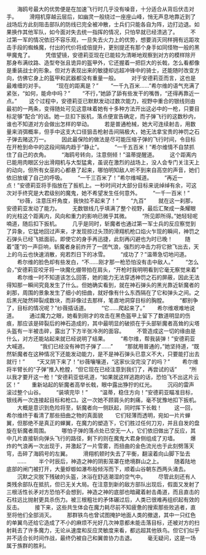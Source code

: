 　　海鸥号最大的优势便是在加速飞行时几乎没有噪音，十分适合从背后伏击对手。
　　滑翔机穿越云层后，如幽灵一般绕过一座座山峰，悄无声息地靠近到了战场后方此刻阻击部队的防线已完全被冲散，士兵们只能各自为阵，边打边退。如果换作其他军队，如今面对失去统一指挥的情况，只怕早就已经溃逃了。
　　不过第一军的情况依旧不容乐观，一旦失去火力上的优势，想要消灭同样拥有远距攻击手段的蜘蛛魔，付出的代价将成倍提升，更别提还有那个身手如同怪物一般的黑甲魔鬼了。
　　凭借望镜，安德莉亚现在已能较为清晰地观察到对方的模样除开那身布满纹路、造型夸张且诡异的盔甲外，它还握着一把巨大的长戟，怎么看都像是重装战士的形象。但对方表现出来的敏捷却远超冲锋中的骑士，还能随时改变方向，仿佛它身上的盔甲和武器都没有重量一般。
　　对于安德莉亚而言，这也是最难缠的对手。
　　“现在的距离是？”
　　“一千九百米……”希尔维的语气充满了紧张，“如何，能命中吗？”
　　“不行，”她舔了舔有些发干的嘴唇，“还得再靠近一点。”
　　这个过程中，安德莉亚已默默发动过数次能力，视野中重合的银线则由最初的一两条，变得随处可见这意味着她有十多种方法开出这必中的一枪，只要目标足够“配合”的话。她一旦扣下扳机，落点便宣告确定，而子弹飞行的这数秒内，谁也不知道对方会做出怎样的举动。
　　若是普通枪械，她大可连续射击，用数量来消弭概率，但手中这支大口径狙击枪射击间隔极大，她无法拿宝贵的神罚之石子弹去赌这万一。
　　因此最保险的做法是尽可能压缩子弹的飞行时间，令目标在开枪到命中的这段间隔内趋于“静止”。
　　“一千五百米！”希尔维情不自禁抓住了自己的衣角。
　　“海鸥号转向，注意侧倾！”温蒂提醒道。
　　这个距离内已能用肉眼区分出滑翔机与大型猛禽，虽说在激烈的战场上，没人会专门关注天上的动向，但所有女巫的心都悬了起来，哪怕明知敌人听不到来自高空的声音，她们依旧放缓了自己的呼吸。
　　“一千三百米了！”希尔维喊道。
　　“再近一点！”安德莉亚将手指放在了扳机上。一秒时间对大部分目标来说绰绰有余，可这次对手终究是大君级别的魔鬼，她不希望发生任何意外。
　　“一千一百米！”
　　“纱薇，注意压杆角度，我快拉不起来了！”
　　“九百”
　　就在这一刹那，安德莉亚发动了能力。
　　无数银线几乎填满了整个视野，最后汇聚成一条耀眼的光柱这个距离内，风向和重力的影响已微乎其微。
　　“所见即所得。”她轻轻呢喃道，随后扣下扳机。
　　几乎是同时，斩魔者也通过第一军士兵的反应察觉到了异象，它猛地回过声来，才发现掠过头顶的滑翔机枪口焰火乍现的瞬间，神罚之石弹头已经飞抵面前。即使它的身手再迅捷，此刻再闪避也为时已晚！
　　随着“蓬”的一声巨响，斩魔者身前炸开了一团气浪，强烈的冲击力将它掀飞出去，天上的乌云也快速消散，宛若烈日下的冰雪。
　　“成功了？”温蒂急切地问道。
　　希尔维的脸色却有些发白，“不……刚才那一枪恐怕没有击中敌人。”
　　“怎么会，”安德莉亚咬牙将一块魔化绷带拍在肩头，“开枪时我明明看到它毫无察觉来着”
　　希尔维一时不知道该怎么回答，她的能力无法穿透神罚之石的屏蔽，因此无法得知那一瞬间究竟发生了什么。但她确实看到，就在神石弹头的黑光靠近斩魔者的刹那，周围的景象发生了细小的扭曲，就好像有什么东西隔在了它和弹头之间。之后黑光陡然碎裂成数块，而非像过去那样，笔直地洞穿目标的胸膛。
　　“都别争了，目标的情况呢？”纱薇插话道。
　　“它……爬起来了。”
　　希尔维艰难地说道。
　　通过魔力之眼，她看到刚才的攻击在黑色盔甲上留下了数道明显的伤痕，那应该是碎裂后的神石造成的，其中最明显的破损在于头部斩魔者高耸的尖塔头盔有一半被击碎，露出了下方半张冷冽的面容。
　　不管造成这一切的缘由是什么，对方还能站起来就已经说明了结果。
　　“希尔维，帮我装弹！”安德莉亚大喊道。
　　“我们已经没有神罚子弹了……”
　　“那就用普通的，”她坚持道，“既然斩魔者在这种情况下还能发动能力，是不是神石弹头已意义不大，只要能打出去就行！”
　　“天又阴下来了！”纱薇嚷嚷道，“这家伙没完没了的吗？”
　　希尔维将半臂长的“子弹”推入枪膛，“但它现在已经注意到我们了，再尝试的话”
　　“所以我才要开这一枪！”安德莉亚低吼道，“如果就这样逃跑的话，恐怕飞不出这片云区！”
　　重新站起的斩魔者高举长戟，眼中露出狰狞的红光。
　　沉闷的雷声滚过整个山谷。
　　“装填完毕！”
　　“温蒂，稳住方向！”安德莉亚瞄准目标，银线再一次连接起目标和枪口。这一次她不顾肩头的刺痛，毫不犹豫地扣下扳机。
　　大概是意识到危险将至，斩魔者向一侧跃起，同时挥下长戟！
　　这一回，希尔维终于看清了那些扭曲之物的真面貌
　　它们轻薄而透明，宛如一片片蝉翼，但那绝不是真正的蝉翼，在魔力的塑造下，它们胜过任何刀刃，并且自发的盘旋在斩魔者周围。
　　哪怕子弹的落点处已空无一人，它们依旧做出了反应，其中几片直接斩向弹头飞行的路径，剩下的则在魔鬼大君身侧组成了刃墙。
　　爆炸的气浪再一次出现于，并激起了一片雪雾，而扭曲的金色流光也于此刻劈落天穹，击碎了海鸥号的左翼。
　　滑翔机顿时失去了平衡，翻滚着向山脚下坠去
　　……
　　半个时辰后，神造之神的阴影笼罩在绝境群山之上。
　　随着陆地底部的闸门被打开，大量蜉蝣如瀑布般倾泻而下，顺着山谷朝东西两头涌去。
　　沉默之灾脱下残破的头盔，沐浴在舒适潮湿的空气中。
　　尽管此刻还有人类残余部队在抵抗，但已无关大局。在注意到新的敌方部队出现后，假面又发射了三根活性长矛对方恐怕不会想到，神造之神的底部也暗藏着射击甬道，而且直击的石柱远比抛射更具杀伤力。被三根粗壮的矛体碾过后，人类已很难再组织起有效的反击。
　　接下来，这些共生体会在魔力耗尽前不知疲惫的搜索那些败逃者，直至将他们全部消灭。
　　那群铁鸟也曾试图掩护地面人类的撤退，其中一只红色的单翼鸟还给它造成了不小的麻烦不光好几次神意都未能击落目标，还被对方的扫射耗去了许多魔力，无论从速度和反应灵敏度来看，都远超其他铁鸟。但它们似乎并不适合长时间作战，最终仍被自己和翼兽协力击退。
　　毫无疑问，这是一场属于族群的胜利。